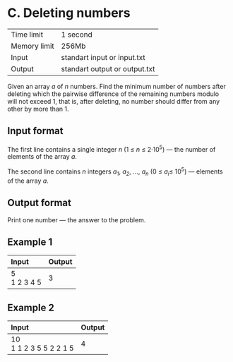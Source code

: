 # C. Deleting numbers
<table>
  <tr>
      <td>Time limit</td>
      <td>1 second</td>
  </tr>
  <tr>
      <td>Memory limit</td>
      <td>256Mb</td>
  </tr>
  <tr>
      <td>Input</td>
      <td>standart input or input.txt</td>
  </tr>
  <tr>
      <td>Output</td>
      <td>standart output or output.txt</td>
  </tr>
</table>

Given an array <i>a</i> of <i>n</i> numbers. Find the minimum number of numbers after deleting which the pairwise difference of the remaining 
numbers modulo will not exceed 1, that is, after deleting, no number should differ from any other by more than 1.

## Input format
The first line contains a single integer <i>n</i> (1 ≤ <i>n</i> ≤ 2·10<sup>5</sup>) — the number of elements of the array <i>a</i>.  

The second line contains <i>n</i> integers <i>a<sub>1</sub></i>, <i>a<sub>2</sub></i>, …, <i>a<sub>n</sub></i> (0 ≤ <i>a<sub>i</sub></i>≤ 10<sup>5</sup>) — elements of the array <i>a</i>.

## Output format
Print one number — the answer to the problem.

## Example 1
| Input           | Output |
|:----------------|:-------|
| 5</br>1 2 3 4 5 | 3      |

## Example 2
| Input                      | Output |
|:---------------------------|:-------|
| 10</br>1 1 2 3 5 5 2 2 1 5 | 4      |
